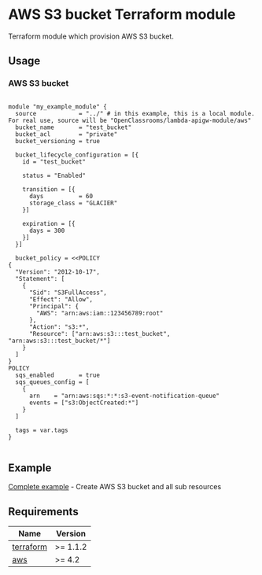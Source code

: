 # AWS S3 bucket Terraform module

Terraform module which provision AWS S3 bucket.

## Usage

### AWS S3 bucket

```hcl

module "my_example_module" {
  source            = "../" # in this example, this is a local module. For real use, source will be "OpenClassrooms/lambda-apigw-module/aws"
  bucket_name       = "test_bucket"
  bucket_acl        = "private"
  bucket_versioning = true

  bucket_lifecycle_configuration = [{
    id = "test_bucket"

    status = "Enabled"

    transition = [{
      days          = 60
      storage_class = "GLACIER"
    }]

    expiration = [{
      days = 300
    }]
  }]

  bucket_policy = <<POLICY
{
  "Version": "2012-10-17",
  "Statement": [
    {
      "Sid": "S3FullAccess",
      "Effect": "Allow",
      "Principal": {
        "AWS": "arn:aws:iam::123456789:root"
      },
      "Action": "s3:*",
      "Resource": ["arn:aws:s3:::test_bucket", "arn:aws:s3:::test_bucket/*"]
    }
  ]
}
POLICY
  sqs_enabled       = true
  sqs_queues_config = [
    {
      arn    = "arn:aws:sqs:*:*:s3-event-notification-queue"
      events = ["s3:ObjectCreated:*"]
    }
  ]
  
  tags = var.tags
}


```

## Example

[Complete example](https://github.com/OpenClassrooms/terraform-aws-s3-bucket-module/blob/master/example/main.tf) - Create AWS S3 bucket and all sub resources

## Requirements

| Name                                                                     | Version  |
| ------------------------------------------------------------------------ | -------- |
| <a name="requirement_terraform"></a> [terraform](#requirement_terraform) | >= 1.1.2 |
| <a name="requirement_aws"></a> [aws](#requirement_aws)                   | >= 4.2   |
